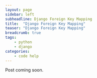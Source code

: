 ```yaml
---
layout: page
sidebar: left
subheadline: Django Foreign Key Mapping
title:  "Django Foreign Key Mapping"
teaser: "Django Foreign Key Mapping"
breadcrumb: true
tags:
    - python
    - django
categories:
    - code help
---
```


Post coming soon.